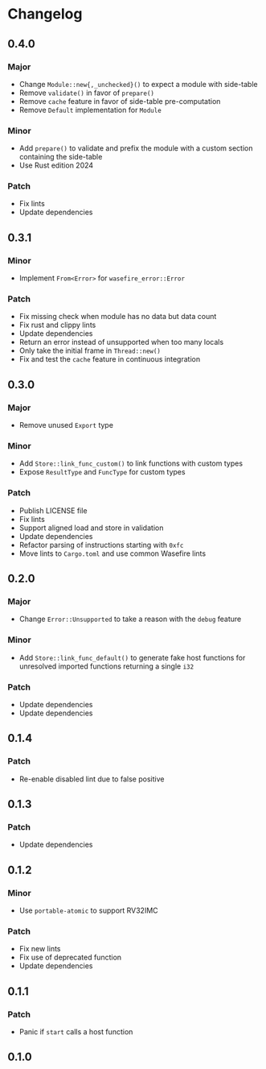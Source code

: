 # Changelog

## 0.4.0

### Major

- Change `Module::new{,_unchecked}()` to expect a module with side-table
- Remove `validate()` in favor of `prepare()`
- Remove `cache` feature in favor of side-table pre-computation
- Remove `Default` implementation for `Module`

### Minor

- Add `prepare()` to validate and prefix the module with a custom section containing the side-table
- Use Rust edition 2024

### Patch

- Fix lints
- Update dependencies

## 0.3.1

### Minor

- Implement `From<Error>` for `wasefire_error::Error`

### Patch

- Fix missing check when module has no data but data count
- Fix rust and clippy lints
- Update dependencies
- Return an error instead of unsupported when too many locals
- Only take the initial frame in `Thread::new()`
- Fix and test the `cache` feature in continuous integration

## 0.3.0

### Major

- Remove unused `Export` type

### Minor

- Add `Store::link_func_custom()` to link functions with custom types
- Expose `ResultType` and `FuncType` for custom types

### Patch

- Publish LICENSE file
- Fix lints
- Support aligned load and store in validation
- Update dependencies
- Refactor parsing of instructions starting with `0xfc`
- Move lints to `Cargo.toml` and use common Wasefire lints

## 0.2.0

### Major

- Change `Error::Unsupported` to take a reason with the `debug` feature

### Minor

- Add `Store::link_func_default()` to generate fake host functions for
  unresolved imported functions returning a single `i32`

### Patch

- Update dependencies
- Update dependencies

## 0.1.4

### Patch

- Re-enable disabled lint due to false positive

## 0.1.3

### Patch

- Update dependencies

## 0.1.2

### Minor

- Use `portable-atomic` to support RV32IMC

### Patch

- Fix new lints
- Fix use of deprecated function
- Update dependencies

## 0.1.1

### Patch

- Panic if `start` calls a host function

## 0.1.0

<!-- Increment to skip CHANGELOG.md test: 0 -->
